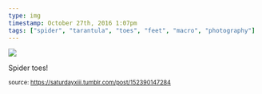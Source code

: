 ```yaml
---
type: img
timestamp: October 27th, 2016 1:07pm
tags: ["spider", "tarantula", "toes", "feet", "macro", "photography"]
---
```

<img src="https://saturdayxiii.github.io/media/media/152390147284.jpg"/>
                                                                                          
Spider toes!
 
                                    
                
                
                
                
                                
<small>source: https://saturdayxiii.tumblr.com/post/152390147284</small>